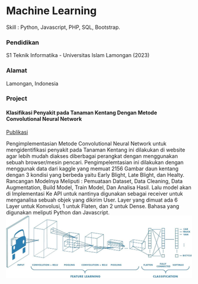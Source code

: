 # Machine Learning
Skill : Python, Javascript, PHP, SQL, Bootstrap.

### Pendidikan
S1 Teknik Informatika - Universitas Islam Lamongan (2023)

### Alamat
Lamongan, Indonesia

### Project
#### Klasifikasi Penyakit pada Tanaman Kentang Dengan Metode Convolutional Neural Network ####
[Publikasi](https://lib.unisla.ac.id/index.php?p=show_detail&id=16056&keywords=Rahmat+Irawan)

Pengimplementasian Metode Convolutional Neural Network untuk mengidentifikasi penyakit pada Tanaman Kentang ini dilakukan di website agar lebih mudah diakses diberbagai perangkat dengan menggunakan sebuah browser/mesin pencari.
Pengimpelemtasian ini dilakukan dengan menggunak data dari kaggle yang memuat 2156 Gambar daun kentang dengan 3 kondisi yang berbeda yaitu Early Blight, Late Blight, dan Healty. 
Rancangan Modelnya Meliputi : Pemuataan Dataset, Data Cleaning, Data Augmentation, Build Model, Train Model, Dan Analisa Hasil. Lalu model akan di Implementasi Ke API untuk nantinya digunakan sebagai receiver untuk menganalisa sebuah objek yang dikirim User.
Layer yang dimuat ada 6 Layer untuk Konvolusi, 1 untuk Flaten, dan 2 untuk Dense.
Bahasa yang digunakan meliputi Python dan Javascript.
![CNN](/assets/cnn.jpg)
